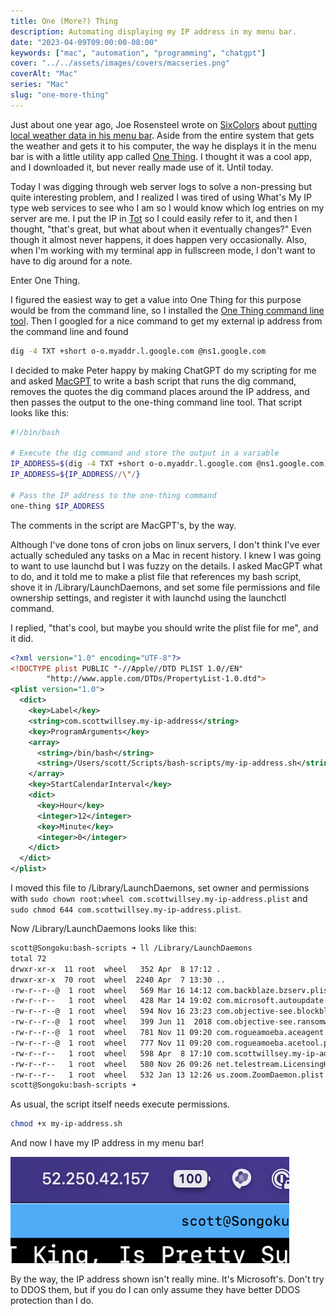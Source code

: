 ```yaml
---
title: One (More?) Thing
description: Automating displaying my IP address in my menu bar.
date: "2023-04-09T09:00:00-08:00"
keywords: ["mac", "automation", "programming", "chatgpt"]
cover: "../../assets/images/covers/macseries.png"
coverAlt: "Mac"
series: "Mac"
slug: "one-more-thing"
---
```


Just about one year ago, Joe Rosensteel wrote on [SixColors](https://sixcolors.com) about [putting local weather data in his menu bar](https://sixcolors.com/member/2022/08/putting-my-microclimate-in-my-menu-bar/). Aside from the entire system that gets the weather and gets it to his computer, the way he displays it in the menu bar is with a little utility app called [One Thing](https://sindresorhus.com/one-thing). I thought it was a cool app, and I downloaded it, but never really made use of it. Until today.

Today I was digging through web server logs to solve a non-pressing but quite interesting problem, and I realized I was tired of using What's My IP type web services to see who I am so I would know which log entries on my server are me. I put the IP in [Tot](https://tot.rocks) so I could easily refer to it, and then I thought, "that's great, but what about when it eventually changes?" Even though it almost never happens, it does happen very occasionally. Also, when I'm working with my terminal app in fullscreen mode, I don't want to have to dig around for a note.

Enter One Thing.

I figured the easiest way to get a value into One Thing for this purpose would be from the command line, so I installed the [One Thing command line tool](https://github.com/sindresorhus/one-thing). Then I googled for a nice command to get my external ip address from the command line and found

```sh frame="code"
dig -4 TXT +short o-o.myaddr.l.google.com @ns1.google.com
```

I decided to make Peter happy by making ChatGPT do my scripting for me and asked [MacGPT](https://www.macgpt.com) to write a bash script that runs the dig command, removes the quotes the dig command places around the IP address, and then passes the output to the one-thing command line tool. That script looks like this:

```sh frame="code"
#!/bin/bash

# Execute the dig command and store the output in a variable
IP_ADDRESS=$(dig -4 TXT +short o-o.myaddr.l.google.com @ns1.google.com)
IP_ADDRESS=${IP_ADDRESS//\"/}

# Pass the IP address to the one-thing command
one-thing $IP_ADDRESS
```

The comments in the script are MacGPT's, by the way.

Although I've done tons of cron jobs on linux servers, I don't think I've ever actually scheduled any tasks on a Mac in recent history. I knew I was going to want to use launchd but I was fuzzy on the details. I asked MacGPT what to do, and it told me to make a plist file that references my bash script, shove it in /Library/LaunchDaemons, and set some file permissions and file ownership settings, and register it with launchd using the launchctl command.

I replied, "that's cool, but maybe you should write the plist file for me", and it did.

```xml
<?xml version="1.0" encoding="UTF-8"?>
<!DOCTYPE plist PUBLIC "-//Apple//DTD PLIST 1.0//EN"
        "http://www.apple.com/DTDs/PropertyList-1.0.dtd">
<plist version="1.0">
  <dict>
    <key>Label</key>
    <string>com.scottwillsey.my-ip-address</string>
    <key>ProgramArguments</key>
    <array>
      <string>/bin/bash</string>
      <string>/Users/scott/Scripts/bash-scripts/my-ip-address.sh</string>
    </array>
    <key>StartCalendarInterval</key>
    <dict>
      <key>Hour</key>
      <integer>12</integer>
      <key>Minute</key>
      <integer>0</integer>
    </dict>
  </dict>
</plist>
```

I moved this file to /Library/LaunchDaemons, set owner and permissions with `sudo chown root:wheel com.scottwillsey.my-ip-address.plist` and `sudo chmod 644 com.scottwillsey.my-ip-address.plist`.

Now /Library/LaunchDaemons looks like this:

```sh frame="code"
scott@Songoku:bash-scripts ➜ ll /Library/LaunchDaemons
total 72
drwxr-xr-x  11 root  wheel   352 Apr  8 17:12 .
drwxr-xr-x  70 root  wheel  2240 Apr  7 13:30 ..
-rw-r--r--@  1 root  wheel   569 Mar 16 14:12 com.backblaze.bzserv.plist
-rw-r--r--   1 root  wheel   428 Mar 14 19:02 com.microsoft.autoupdate.helper.plist
-rw-r--r--@  1 root  wheel   594 Nov 16 23:23 com.objective-see.blockblock.plist
-rw-r--r--@  1 root  wheel   399 Jun 11  2018 com.objective-see.ransomwhere.plist
-rw-r--r--@  1 root  wheel   781 Nov 11 09:20 com.rogueamoeba.aceagent.plist
-rw-r--r--@  1 root  wheel   777 Nov 11 09:20 com.rogueamoeba.acetool.plist
-rw-r--r--   1 root  wheel   598 Apr  8 17:10 com.scottwillsey.my-ip-address.plist
-rw-r--r--   1 root  wheel   580 Nov 26 09:26 net.telestream.LicensingHelper.plist
-rw-r--r--   1 root  wheel   532 Jan 13 12:26 us.zoom.ZoomDaemon.plist
scott@Songoku:bash-scripts ➜
```

As usual, the script itself needs execute permissions.

```sh frame="code"
chmod +x my-ip-address.sh
```

And now I have my IP address in my menu bar!

[![The IP address in my menu bar](../../assets/images/posts/OneThingIpAddress-7FBCDC10-F21F-4D8E-AE94-F5276E88F53E.png)](/images/posts/OneThingIpAddress-7FBCDC10-F21F-4D8E-AE94-F5276E88F53E.jpg)

By the way, the IP address shown isn't really mine. It's Microsoft's. Don't try to DDOS them, but if you do I can only assume they have better DDOS protection than I do.
